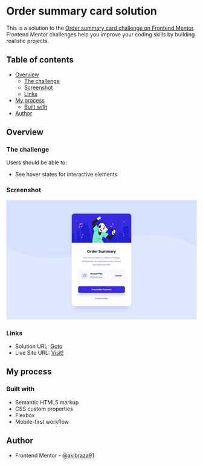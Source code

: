 # Order summary card solution

This is a solution to the [Order summary card challenge on Frontend Mentor](https://www.frontendmentor.io/challenges/order-summary-component-QlPmajDUj). Frontend Mentor challenges help you improve your coding skills by building realistic projects. 

## Table of contents

- [Overview](#overview)
  - [The challenge](#the-challenge)
  - [Screenshot](#screenshot)
  - [Links](#links)
- [My process](#my-process)
  - [Built with](#built-with)
- [Author](#author)


## Overview

### The challenge

Users should be able to:

- See hover states for interactive elements

### Screenshot

![](./design/desktop-design.jpg)


### Links

- Solution URL: [Goto](https://www.frontendmentor.io/solutions/responsive-order-summary-component-flexbox-NuWTs6pbGD)
- Live Site URL: [Visit!](https://akibraza91.github.io/order-summary-component/)

## My process

### Built with

- Semantic HTML5 markup
- CSS custom properties
- Flexbox
- Mobile-first workflow


## Author

- Frontend Mentor - [@akibraza91](https://www.frontendmentor.io/profile/akibraza91)
